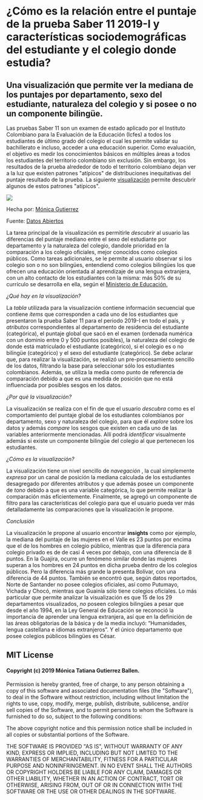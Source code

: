 # ¿Cómo es la relación entre el puntaje de la prueba Saber 11 2019-I y características sociodemográficas del estudiante y el colegio donde estudia?

## Una visualización que permite ver la mediana de los puntajes por departamento, sexo del estudiante, naturaleza del colegio y si posee o no un componente bilingüe.

Las pruebas Saber 11 son un examen de estado aplicado por el Instituto Colombiano para la Evaluación de la Educación (Icfes) a todos los estudiantes de último grado del colegio
el cual les permite validar su bachillerato e incluso, acceder a una educación superior. Como evaluación, el objetivo es medir los conocimientos básicos en múltiples áreas a todos los estudiantes del
territorio colombiano sin exclusión. Sin embargo, los resultados de la prueba alrededor de todo el territorio colombiano dejan ver a la luz que existen patrones "atípicos" de distribuciones inequitativas del puntaje resultado de la prueba.
La siguiente [visualización](https://public.tableau.com/views/Viz3Icfes/Hoja1?:embed=y&:display_count=yes&publish=yes&:origin=viz_share_link) permite descubrir algunos de estos patrones "atípicos". 

<div class='tableauPlaceholder' id='viz1568698227457' style='position: relative'><noscript><a href='#'><img alt=' ' src='https:&#47;&#47;public.tableau.com&#47;static&#47;images&#47;Vi&#47;Viz3Icfes&#47;Hoja1&#47;1_rss.png' style='border: none' /></a></noscript><object class='tableauViz'  style='display:none;'><param name='host_url' value='https%3A%2F%2Fpublic.tableau.com%2F' /> <param name='embed_code_version' value='3' /> <param name='site_root' value='' /><param name='name' value='Viz3Icfes&#47;Hoja1' /><param name='tabs' value='no' /><param name='toolbar' value='yes' /><param name='static_image' value='https:&#47;&#47;public.tableau.com&#47;static&#47;images&#47;Vi&#47;Viz3Icfes&#47;Hoja1&#47;1.png' /> <param name='animate_transition' value='yes' /><param name='display_static_image' value='yes' /><param name='display_spinner' value='yes' /><param name='display_overlay' value='yes' /><param name='display_count' value='yes' /><param name='filter' value='publish=yes' /></object></div>

Hecha por: [Mónica Gutierrez](https://twitter.com/moni_gutierrezb)

Fuente: [Datos Abiertos](https://www.datos.gov.co/Educaci-n/Saber-11-2019-1/tkn6-e4ic)

La tarea principal de la visualización es permitirle *descubrir* al usuario las diferencias del puntaje mediano entre el sexo del estudiante por departamento y la naturaleza del colegio, dandole prioridad en la comparación a los colegio oficiales, mejor conocidos como colegios públicos. Como tareas adicionales, se le permite al usuario observar si los colegio son o no son bilingües, entendiend como colegios bilingües los que ofrecen una educación orientada al aprendizaje de una lengua extranjera, con un alto contacto de los estudiantes con la misma: más 50% de su currículo se desarrolla en ella, según el [Ministerio de Educación.](https://www.mineducacion.gov.co/1759/w3-article-364450.html?_noredirect=1)

*¿Qué hay en la visualización?*

La *tabla* utilizada para la visualización contiene información secuencial que contiene *ítems* que corresponden a cada uno de los estudiantes que presentaron la prueba Saber 11 para el periodo 2019-I en todo el país, y *atributos* correspondientes al departamento de residencia del estudiante (categórica), el puntaje global que sacó en el examen (ordenada numérica con un dominio entre 0 y 500 puntos posibles), la naturaleza del colegio de donde está matriculado el estudiante (categórico), si el colegio es o no bilingüe (categórico) y el sexo del estudiante (categórico).
Se debe aclarar que, para realizar la visualización, se realizó un pre-procesamiento sencillo de los datos, filtrando la base para seleccionar sólo los estudiantes colombianos. Además, se utiliza la media como punto de referencia de comparación debido a que es una medida de posición que no está influenciada por posibles sesgos en los datos.

*¿Por qué la visualización?*

La visualización se realiza con el fin de que el usuario *descubra* como es el comportamiento del puntaje global de los estudiantes colombianos por departamento, sexo y naturaleza del colegio, para que él *explore* sobre los datos y además *compare* los sesgos que existen en cada uno de las variables anteriormente mencionadas. Allí podrá *identificar* visualmente además si existe un componente bilingüe del colegio al que pertenecen los estudiantes. 

*¿Cómo es la visualización?*

La visualización tiene un nivel sencillo de *navegación* , la cual simplemente *expresa* por un canal de posición la mediana calculada de los estudiantes desagregado por diferentes atributos y que además posee un componente de *tono* debido a que es una variable categórica, lo que permite realizar la comparación más eficientemente. Finalmente, se agregó un componente de filtro para las características del colegio para que el usuario pueda ver más detalladamente las comparaciones que la visualización le propone.

*Conclusión*

La visualización le propone al usuario encontrar **insights** como por ejemplo, la mediana del puntaje de las mujeres en el Valle es 23 puntos por encima que el de los hombres en colegio público, mientras que la diferencia para colegio privado es de de casi 4 veces por debajo, con una diferencia de 8 puntos. En la Guajira, ocurre un fenómeno similar donde las mujeres superan a los hombres en 24 puntos en dicha prueba dentro de los colegios públicos. Pero la diferencia más grande la presenta Bolívar, con una diferencia de 44 puntos. También se encontró que, según datos reportados, Norte de Santander no posee colegios oficiales, así como Putumayo, Vichada y Chocó, mientras que Guainía sólo tiene colegios oficiales. Lo más particular que permite analizar la visualización es que 15 de los 29 departamentos visualizados, *no* poseen colegios bilingües a pesar que desde el año 1994, en la Ley General de Educación se reconoció la importancia de aprender una lengua extranjera, así que en la definición de las áreas obligatorias de la básica y de la media incluyó: “Humanidades, lengua castellana e idiomas extranjeros”. Y el único departamento que posee colegios públicos bilingües es César. 

## MIT License

#### Copyright (c) 2019 Mónica Tatiana Gutierrez Ballen.

Permission is hereby granted, free of charge, to any person obtaining a copy
of this software and associated documentation files (the "Software"), to deal
in the Software without restriction, including without limitation the rights
to use, copy, modify, merge, publish, distribute, sublicense, and/or sell
copies of the Software, and to permit persons to whom the Software is
furnished to do so, subject to the following conditions:

The above copyright notice and this permission notice shall be included in all
copies or substantial portions of the Software.

THE SOFTWARE IS PROVIDED "AS IS", WITHOUT WARRANTY OF ANY KIND, EXPRESS OR
IMPLIED, INCLUDING BUT NOT LIMITED TO THE WARRANTIES OF MERCHANTABILITY,
FITNESS FOR A PARTICULAR PURPOSE AND NONINFRINGEMENT. IN NO EVENT SHALL THE
AUTHORS OR COPYRIGHT HOLDERS BE LIABLE FOR ANY CLAIM, DAMAGES OR OTHER
LIABILITY, WHETHER IN AN ACTION OF CONTRACT, TORT OR OTHERWISE, ARISING FROM,
OUT OF OR IN CONNECTION WITH THE SOFTWARE OR THE USE OR OTHER DEALINGS IN THE
SOFTWARE.









